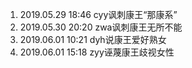 1. 2019.05.29 18:46 cyy讽刺康王“那康系”
2. 2019.05.30 20:20 zwa讽刺康王无所不能
3. 2019.06.01 10:21 dyh说康王爱好熟女
4. 2019.06.01 15:18 zyy诬蔑康王歧视女性
